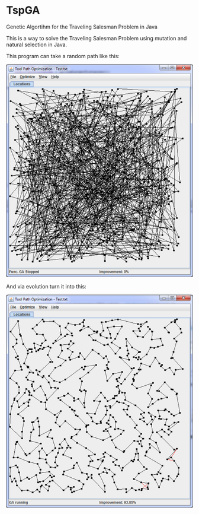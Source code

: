 # TspGA
Genetic Algortihm for the Traveling Salesman Problem in Java

This is a way to solve the Traveling Salesman Problem using mutation and natural selection in Java. 

This program can take a random path like this:

![alt Starting Screen Shot](https://github.com/John-Madison/TspGA/blob/master/src/doc/start.png)

And via evolution turn it into this:

![alt Running Screen Shot](https://github.com/John-Madison/TspGA/blob/master/src/doc/running.png)
